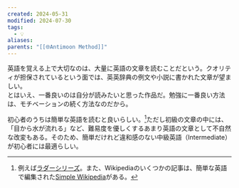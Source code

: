 ```yaml
---
created: 2024-05-31
modified: 2024-07-30
tags:
  - 💡
aliases: 
parents: "[[🌐Antimoon Method]]"
---
```

英語を覚える上で大切なのは、大量に英語の文章を読むことだという。クオリティが担保されているという面では、英英辞典の例文や小説に書かれた文章が望ましい。  
とはいえ、一番良いのは自分が読みたいと思った作品だ。勉強に一番良い方法は、モチベーションの続く方法なのだから。

初心者のうちは簡単な英語を読むと良いらしい。[^簡単な英語の例]ただし初級の文章の中には、「目から水が流れる」など、難易度を優しくするあまり英語の文章として不自然な改変もある。そのため、簡単だけれど違和感のない中級英語（Intermediate）が初心者には最適らしい。

[^簡単な英語の例]: 例えば[ラダーシリーズ](https://ibcpub.co.jp/ladder/)。また、Wikipediaのいくつかの記事は、簡単な英語で編集された[Simple Wikipedia](https://simple.wikipedia.org/wiki/Main_Page)がある。